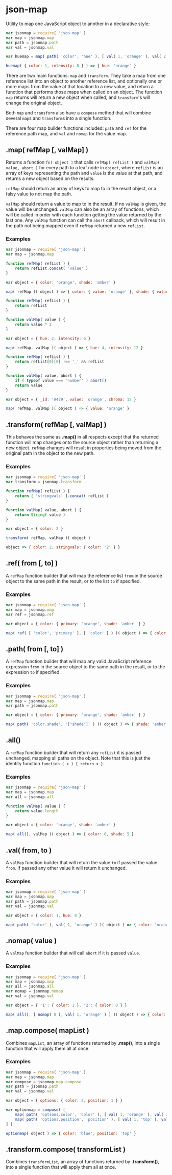 # json-map

Utility to map one JavaScript object to another in a declarative style:

```js
var jsonmap = require( 'json-map' )
var map = jsonmap.map
var path = jsonmap.path
var val = jsonmap.val

var huemap = map( path( 'color', 'hue' ), [ val( 1, 'orange' ), val( 2, 'blue' ) ] )

huemap( { color: 1, intensity: 8 } ) => { hue: 'orange' }
```

There are two main functions: `map` and `transform`. They take a map from one reference list into an object to another reference list, and optionally one or more maps from the value at that location to a new value, and return a function that performs those maps when called on an object. The function `map` returns will return a new object when called, and `transform`'s will change the original object.

Both `map` and `transform` also have a `compose` method that will combine several `map`s and `transform`s into a single function.

There are four map builder functions included: `path` and `ref` for the reference path map, and `val` and `nomap` for the value map.

## .map( refMap [, valMap] )

Returns a function `fn( object )` that calls `refMap( refList )` and `valMap( value, abort )` for every path to a leaf node in `object`, where `refList` is an array of keys representing the path and `value` is the value at that path, and returns a new object based on the results.

`refMap` should return an array of keys to map to in the result object, or a falsy value to not map the path.

`valMap` should return a value to map to in the result. If no `valMap` is given, the value will be unchanged. `valMap` can also be an array of functions, which will be called in order with each function getting the value returned by the last one. Any `valMap` function can call the `abort` callback, which will result in the path not being mapped even if `refMap` returned a new `refList`.

### Examples

```js
var jsonmap = require( 'json-map' )
var map = jsonmap.map
```

```js
function refMap( refList ) {
	return refList.concat( 'value' )
}

var object = { color: 'orange', shade: 'amber' }

map( refMap )( object ) => { color: { value: 'orange' }, shade: { value: 'amber' } }
```

```js
function refMap( refList ) {
	return refList
}

function valMap( value ) {
	return value * 2
}

var object = { hue: 2, intensity: 6 }

map( refMap, valMap )( object ) => { hue: 4, intensity: 12 }
```

```js
function refMap( refList ) {
	return refList[0][0] !== '_' && refList
}

function valMap( value, abort ) {
	if ( typeof value === 'number' ) abort()
    return value
}

var object = { _id: 'A429', value: 'orange', chroma: 12 }

map( refMap, valMap )( object ) => { value: 'orange' }
```

## .transform( refMap [, valMap] )

This behaves the same as **.map()** in all respects except that the returned function will map changes onto the source object rather than returning a new object. `refMap` changes will result in properties being moved from the original path in the object to the new path.

### Examples

```js
var jsonmap = require( 'json-map' )
var transform = jsonmap.transform

function refMap( refList ) {
	return [ 'stringvals' ].concat( refList )
}

function valMap( value, abort ) {
    return String( value )
}

var object = { color: 2 }

transform( refMap, valMap )( object )

object => { color: 2, stringvals: { color: '2' } }
```

## .ref( from [, to] )

A `refMap` function builder that will map the reference list `from` in the source object to the same path in the result, or to the list `to` if specified.

### Examples

```js
var jsonmap = require( 'json-map' )
var map = jsonmap.map
var ref = jsonmap.ref

var object = { color: { primary: 'orange', shade: 'amber' } }

map( ref( [ 'color', 'primary' ], [ 'color' ] ) )( object ) => { color: 'orange' }
```

## .path( from [, to] )

A `refMap` function builder that will map any valid JavaScript reference expression `from` in the source object to the same path in the result, or to the expression `to` if specified.


### Examples

```js
var jsonmap = require( 'json-map' )
var map = jsonmap.map
var path = jsonmap.path

var object = { color: { primary: 'orange', shade: 'amber' } }

map( path( 'color.shade', '["shade"]' ) )( object ) => { shade: 'amber' }
```

## .all()

A `refMap` function builder that will return any `refList` it is passed unchanged, mapping all paths on the object. Note that this is just the identity function `function ( x ) { return x }`.


### Examples

```js
var jsonmap = require( 'json-map' )
var map = jsonmap.map
var all = jsonmap.all

function valMap( value ) {
	return value.length
}

var object = { color: 'orange', shade: 'amber' }

map( all(), valMap )( object ) => { color: 6, shade: 5 }
```

## .val( from, to )

A `valMap` function builder that will return the value `to` if passed the value `from`. If passed any other value it will return it unchanged.

### Examples

```js
var jsonmap = require( 'json-map' )
var map = jsonmap.map
var path = jsonmap.path
var val = jsonmap.val

var object = { color: 1, hue: 8 }

map( path( 'color' ), val( 1, 'orange' ) )( object ) => { color: 'orange' }
```

## .nomap( value )

A `valMap` function builder that will call `abort` if it is passed `value`.

### Examples

```js
var jsonmap = require( 'json-map' )
var map = jsonmap.map
var all = jsonmap.all
var nomap = jsonmap.nomap
var val = jsonmap.val

var object = { '1': { color: 1 }, '2': { color: 0 } }

map( all(), [ nomap( 0 ), val( 1, 'orange' ) ] )( object ) => { color: 'orange' }
```

## .map.compose( mapList )

Combines `mapList`, an array of functions returned by **.map()**, into a single function that will apply them all at once.

### Examples

```js
var jsonmap = require( 'json-map' )
var map = jsonmap.map
var compose = jsonmap.map.compose
var path = jsonmap.path
var val = jsonmap.val

var object = { options: { color: 2, position: 1 } }

var optionmap = compose( [
	map( path( 'options.color', 'color' ), [ val( 1, 'orange' ), val( 2, 'blue' ) ] ),
    map( path( 'options.position', 'position' ), [ val( 1, 'top' ), val( 2, 'bottom' )] )
] )

optionmap( object ) => { color: 'blue', position: 'top' }
```

## .transform.compose( transformList )

Combines `transformList`, an array of functions returned by **.transform()**, into a single function that will apply them all at once.
